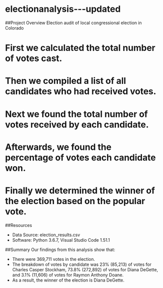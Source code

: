 # electionanalysis---updated

##Project Overview
Election audit of local congressional election in Colorado

# First we calculated the total number of votes cast. 
# Then we compiled a list of all candidates who had received votes.
# Next we found the total number of votes received by each candidate. 
# Afterwards, we found the percentage of votes each candidate won.
# Finally we determined the winner of the election based on the popular vote.

##Resources
- Data Source: election_results.csv
- Software: Python 3.6.7, Visual Studio Code 1.51.1

##Summary
Our findings from this analysis show that:
 - There were 369,711 votes in the election. 
 - The breakdown of votes by candidate was 23% (85,213) of votes for Charles Casper Stockham, 73.8% (272,892) of votes for Diana DeGette, and 3.1% (11,606) of votes for Raymon Anthony Doane.
- As a result, the winner of the election is Diana DeGette.
